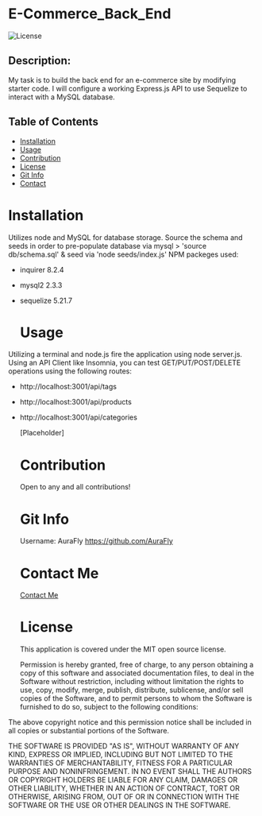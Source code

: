 # E-Commerce_Back_End
  ![License](https://img.shields.io/badge/license-MIT-brightgreen)

  ## Description:
My task is to build the back end for an e-commerce site by modifying starter code. I will configure a working Express.js API to use Sequelize to interact with a MySQL database.

  ## Table of Contents
  - [Installation](#installation)
  - [Usage](#usage)
  - [Contribution](#contribution)
  - [License](#license)
  - [Git Info](#git-info)
  - [Contact](#contact-me)


  # Installation
  Utilizes node and MySQL for database storage.
   Source the schema and seeds in order to pre-populate database via mysql > 'source db/schema.sql' & seed via 'node seeds/index.js'
NPM packeges used:
* inquirer 8.2.4
* mysql2 2.3.3
* sequelize 5.21.7


  # Usage
Utilizing a terminal and node.js fire the application using node server.js.
Using an API Client like Insomnia, you can test GET/PUT/POST/DELETE operations using the following routes:
* http://localhost:3001/api/tags
* http://localhost:3001/api/products
* http://localhost:3001/api/categories 


  [Placeholder]

  # Contribution
  Open to any and all contributions!

  # Git Info
  Username: AuraFly
  https://github.com/AuraFly

  # Contact Me
  [Contact Me](mailto:JordanJco@gmail.com)

  # License
  This application is covered under the MIT open source license.

  Permission is hereby granted, free of charge, to any person obtaining a copy of this software and associated documentation files, to deal in the Software without restriction, including without limitation the rights to use, copy, modify, merge, publish, distribute, sublicense, and/or sell copies of the Software, and to permit persons to whom the Software is furnished to do so, subject to the following conditions:

The above copyright notice and this permission notice shall be included in all copies or substantial portions of the Software.

THE SOFTWARE IS PROVIDED "AS IS", WITHOUT WARRANTY OF ANY KIND, EXPRESS OR IMPLIED, INCLUDING BUT NOT LIMITED TO THE WARRANTIES OF MERCHANTABILITY, FITNESS FOR A PARTICULAR PURPOSE AND NONINFRINGEMENT. IN NO EVENT SHALL THE AUTHORS OR COPYRIGHT HOLDERS BE LIABLE FOR ANY CLAIM, DAMAGES OR OTHER LIABILITY, WHETHER IN AN ACTION OF CONTRACT, TORT OR OTHERWISE, ARISING FROM, OUT OF OR IN CONNECTION WITH THE SOFTWARE OR THE USE OR OTHER DEALINGS IN THE SOFTWARE.


